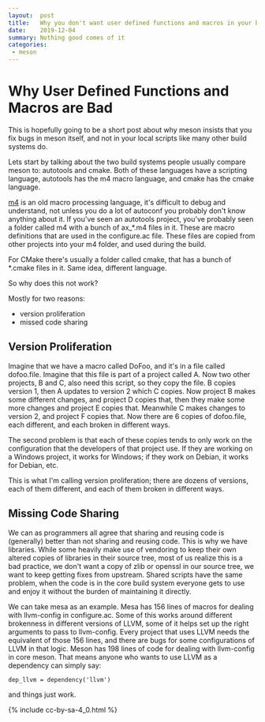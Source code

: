 ```yaml
---
layout:  post
title:   Why you don't want user defined functions and macros in your build system
date:    2019-12-04
summary: Nothing good comes of it
categories:
 - meson
---
```


# Why User Defined Functions and Macros are Bad

This is hopefully going to be a short post about why meson insists that you fix
bugs in meson itself, and not in your local scripts like many other build
systems do.

Lets start by talking about the two build systems people usually compare meson
to: autotools and cmake. Both of these languages have a scripting language,
autotools has the m4 macro language, and cmake has the cmake language.

[m4](https://en.wikipedia.org/wiki/M4_(computer_language)) is an old macro
processing language, it's difficult to debug and understand, not unless you do
a lot of autoconf you probably don't know anything about it. If you've seen an
autotools project, you've probably seen a folder called m4 with a bunch of
ax\_\*.m4 files in it. These are macro definitions that are used in the
configure.ac file. These files are copied from other projects into your m4
folder, and used during the build.

For CMake there's usually a folder called cmake, that has a bunch of *.cmake
files in it. Same idea, different language.

So why does this not work?

Mostly for two reasons:
 - version proliferation
 - missed code sharing

## Version Proliferation

Imagine that we have a macro called DoFoo, and it's in a file called
dofoo.file. Imagine that this file is part of a project called A. Now two other
projects, B and C, also need this script, so they copy the file. B copies
version 1, then A updates to version 2 which C copies. Now project B makes some
different changes, and project D copies that, then they make some more changes
and project E copies that. Meanwhile C makes changes to version 2, and project
F copies that. Now there are 6 copies of dofoo.file, each different, and each
broken in different ways.

The second problem is that each of these copies tends to only work on the
configuration that the developers of that project use. If they are working on a
Windows project, it works for Windows; if they work on Debian, it works for
Debian, etc.

This is what I'm calling version proliferation; there are dozens of versions,
each of them different, and each of them broken in different ways.

## Missing Code Sharing

We can as programmers all agree that sharing and reusing code is (generally)
better than not sharing and reusing code. This is why we have libraries. While
some heavily make use of vendoring to keep their own altered copies of
libraries in their source tree, most of us realize this is a bad practice, we
don't want a copy of zlib or openssl in our source tree, we want to keep
getting fixes from upstream. Shared scripts have the same problem, when the
code is in the core build system everyone gets to use and enjoy it without the
burden of maintaining it directly.

We can take mesa as an example. Mesa has 156 lines of macros for dealing with
llvm-config in configure.ac. Some of this works around different brokenness in
different versions of LLVM, some of it helps set up the right arguments to pass
to llvm-config. Every project that uses LLVM needs the equivalent of those 156
lines, and there are bugs for some configurations of LLVM in that logic. Meson
has 198 lines of code for dealing with llvm-config in core meson. That means
anyone who wants to use LLVM as a dependency can simply say:

```meson
dep_llvm = dependency('llvm')
```

and things just work.

{% include cc-by-sa-4_0.html %}
